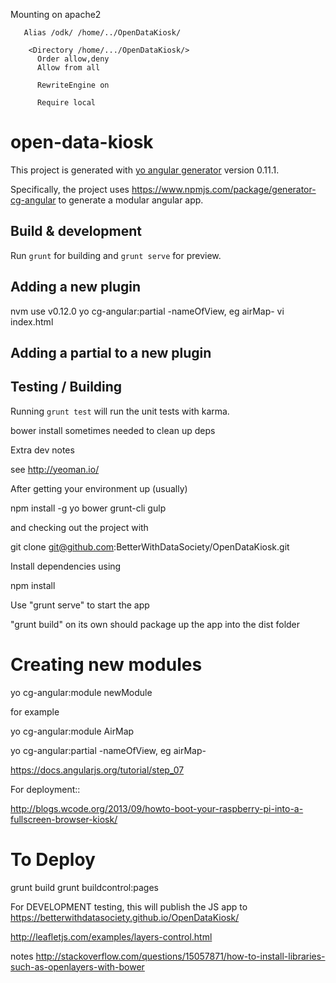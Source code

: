

Mounting on apache2

       Alias /odk/ /home/../OpenDataKiosk/

        <Directory /home/.../OpenDataKiosk/>
          Order allow,deny
          Allow from all

          RewriteEngine on

          Require local




# open-data-kiosk

This project is generated with [yo angular generator](https://github.com/yeoman/generator-angular)
version 0.11.1.

Specifically, the project uses https://www.npmjs.com/package/generator-cg-angular to generate a modular angular app.

## Build & development

Run `grunt` for building and `grunt serve` for preview.


## Adding a new plugin

nvm use v0.12.0
yo cg-angular:partial -nameOfView, eg airMap-
vi index.html 

## Adding a partial to a new plugin

## Testing / Building

Running `grunt test` will run the unit tests with karma.

bower install sometimes needed to clean up deps


Extra dev notes

see http://yeoman.io/

After getting your environment up (usually)

npm install -g yo bower grunt-cli gulp

and checking out the project with

git clone git@github.com:BetterWithDataSociety/OpenDataKiosk.git

Install dependencies using

npm install

Use "grunt serve" to start the app

"grunt build" on its own should package up the app into the dist folder


# Creating new modules

yo cg-angular:module newModule

for example

yo cg-angular:module AirMap

yo cg-angular:partial -nameOfView, eg airMap-


https://docs.angularjs.org/tutorial/step_07




For deployment::

http://blogs.wcode.org/2013/09/howto-boot-your-raspberry-pi-into-a-fullscreen-browser-kiosk/

# To Deploy

grunt build
grunt buildcontrol:pages

For DEVELOPMENT testing, this will publish the JS app to https://betterwithdatasociety.github.io/OpenDataKiosk/

http://leafletjs.com/examples/layers-control.html



notes
http://stackoverflow.com/questions/15057871/how-to-install-libraries-such-as-openlayers-with-bower
